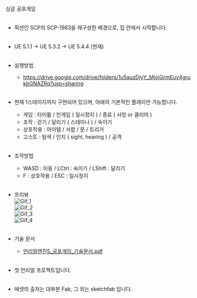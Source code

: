 싱글 공포게임<br><br>

- 픽션인 SCP의 SCP-1983을 재구성한 배경으로, 집 안에서 시작합니다.<br><br>

- UE 5.1.1 -> UE 5.3.2 -> UE 5.4.4 (현재)<br><br>

- 실행방법<br>
	- https://drive.google.com/drive/folders/1u5auzDjyY_MjojGrmEuv4grukbGNAZRq?usp=sharing<br><br>

- 현재 1스테이지까지 구현되어 있으며, 아래의 기본적인 플레이만 가능합니다.<br>
    - 게임 : 타이틀 / 인게임 ( 일시정지 ) / 종료 ( 사망 or 클리어 )<br>
   	- 조작 : 걷기 / 달리기 ( 스태미나 ) / 숙이기<br>
  	- 상호작용 : 아이템 / 서랍 / 문 / 트리거<br>
  	- 고스트 : 탐색 / 인지 ( sight, hearing ) / 공격<br><br>
	
- 조작방법<br>
	- WASD : 이동 / LCtrl : 숙이기 / LShift : 달리기<br>
	- F : 상호작용 / ESC : 일시정지<br><br>

- 프리뷰<br>
     ![Gif_1](https://github.com/user-attachments/assets/bd2bd75f-d24c-4fd5-a075-8399f6eb7300)<br>
 	 ![Gif_2](https://github.com/user-attachments/assets/3469f01b-d25a-4738-abb6-9f46c3661995)<br>
  	 ![Gif_3](https://github.com/user-attachments/assets/cb1401e9-499a-44c7-892e-1d381c105fea)<br>
  	 ![Gif_4](https://github.com/user-attachments/assets/01924012-172c-44e0-982f-5ac0bb5850b2)<br><br>

- 기술 문서<br>
	- [언리얼엔진5_공포게임_기술문서.pdf](https://github.com/user-attachments/files/22330252/5_.pdf)<br><br>

- 첫 언리얼 프로젝트입니다.<br><br>

- 애셋의 출처는 대부분 Fab, 그 외는 sketchfab 입니다.
